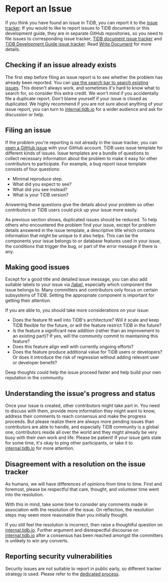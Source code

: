 # Report an Issue

If you think you have found an issue in TiDB, you can report it to the [issue tracker](https://github.com/pingcap/tidb/issues). If you would to like to report issues to TiDB documents or this development guide, they are in separate GitHub repositories, so you need to file issues to corresponding issue tracker, [TiDB document issue tracker](https://github.com/pingcap/docs/issues) and [TiDB Development Guide issue tracker](https://github.com/pingcap/tidb-dev-guide/issues). Read [Write Document](write-document.md) for more details.

## Checking if an issue already exists

The first step before filing an issue report is to see whether the problem has already been reported. You can [use the search bar to search existing issues](https://docs.github.com/en/github/administering-a-repository/finding-information-in-a-repository/using-search-to-filter-issues-and-pull-requests). This doesn't always work, and sometimes it's hard to know what to search for, so consider this extra credit. We won't mind if you accidentally file a duplicate report. Don't blame yourself if your issue is closed as duplicated. We highly recommend if you are not sure about anything of your issue report, you can turn to [internal.tidb.io](https://internals.tidb.io) for a wider audience and ask for discussion or help.

## Filing an issue

If the problem you're reporting is not already in the issue tracker, you can [open a GitHub issue](https://docs.github.com/en/issues/tracking-your-work-with-issues/creating-an-issue) with your GitHub account. TiDB uses issue template for different kinds of issues. Issue templates are a bundle of questions to collect necessary information about the problem to make it easy for other contributors to participate. For example, a bug report issue template consists of four questions:

* Minimal reproduce step.
* What did you expect to see?
* What did you see instead?
* What is your TiDB version?

Answering these questions give the details about your problem so other contributors or TiDB users could pick up your issue more easily. 

As previous section shows, duplicated issues should be reduced. To help others who encountered the problem find your issue, except for problem details answered in the issue template, a descriptive title which contains information that might be unique to it also helps. This can be the components your issue belongs to or database features used in your issue, the conditions that trigger the bug, or part of the error message if there is any. 

## Making good issues

Except for a good title and detailed issue message, you can also add suitable labels to your issue via [/label](https://prow.tidb.io/command-help?repo=pingcap%2Ftidb#type), especially which component the issue belongs to. Many committers and contributors only focus on certain subsystems of TiDB. Setting the appropriate component is important for getting their attention.

If you are able to, you should take more considerations on your issue:

* Does the feature fit well into TiDB's architecture? Will it scale and keep TiDB flexible for the future, or will the feature restrict TiDB in the future?
* Is the feature a significant new addition (rather than an improvement to an existing part)? If yes, will the community commit to maintaining this feature?
* Does this feature align well with currently ongoing efforts?
* Does the feature produce additional value for TiDB users or developers? Or does it introduce the risk of regression without adding relevant user or developer benefit?

Deep thoughts could help the issue proceed faster and help build your own reputation in the community.

## Understanding the issue's progress and status

Once your issue is created, other contributors might take part in. You need to discuss with them, provide more information they might want to know, address their comments to reach consensus and make the progress proceeds. But please realize there are always more pending issues than contributors are able to handle, and especially TiDB community is a global one, contributors reside all over the world and they might already be very busy with their own work and life. Please be patient! If your issue gets stale for some time, it's okay to ping other participants, or take it to [internal.tidb.io](https://internals.tidb.io) for more attention.

## Disagreement with a resolution on the issue tracker

As humans, we will have differences of opinions from time to time. First and foremost, please be respectful that care, thought, and volunteer time went into the resolution.

With this in mind, take some time to consider any comments made in association with the resolution of the issue. On reflection, the resolution steps may seem more reasonable than you initially thought.

If you still feel the resolution is incorrect, then raise a thoughtful question on [internal.tidb.io](https://internals.tidb.io). Further argument and disrespectful discourse on [internal.tidb.io](https://internals.tidb.io) after a consensus has been reached amongst the committers is unlikely to win any converts.

## Reporting security vulnerabilities 

Security issues are not suitable to report in public early, so different tracker strategy is used. Please refer to the [dedicated process](https://github.com/pingcap/tidb/security/policy).
